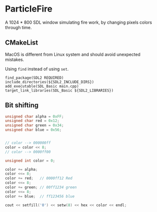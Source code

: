 # ParticleFire

A 1024 * 800 SDL window simulating fire work, by changing pixels colors through time.

## CMakeList

MacOS is different from Linux system and should avoid unexpected mistakes.

Using `find` instead of using `set`.

```
find_package(SDL2 REQUIRED)
include_directories(${SDL2_INCLUDE_DIRS})
add_executable(SDL_Basic main.cpp)
target_link_libraries(SDL_Basic ${SDL2_LIBRARIES})
```

## Bit shifting

```C++
unsigned char alpha = 0xFF;
unsigned char red = 0x12;
unsigned char green = 0x34;
unsigned char blue = 0x56;


// color --> 000000ff
color = color << 8;
// color --> 0000ff00

unsigned int color = 0;

color += alpha;
color <<= 8;
color += red;   // 0000ff12 Red
color <<= 8;  
color += green; // 00ff1234 green
color <<= 8;
color += blue;  // ff123456 blue

cout << setfill('0') << setw(8) << hex << color << endl;

```